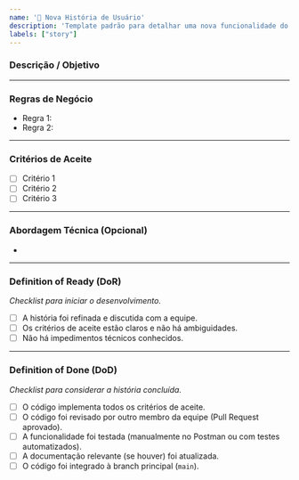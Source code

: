 ```yaml
---
name: '📝 Nova História de Usuário'
description: 'Template padrão para detalhar uma nova funcionalidade do projeto.'
labels: ["story"]
---
```


### Descrição / Objetivo
<!-- Descreva aqui o objetivo da história, seguindo o formato: COMO [TIPO DE USUÁRIO], QUERO [AÇÃO], PARA [OBJETIVO]. -->

---

### Regras de Negócio
<!-- Liste aqui as regras e condições que a funcionalidade deve seguir. Ex: "O valor do aluguel não pode ser negativo." -->
- Regra 1:
- Regra 2:

---

### Critérios de Aceite
<!-- Liste os pontos que precisam ser concluídos e validados para que a história seja considerada "pronta". Use checkboxes. -->
- [ ] Critério 1
- [ ] Critério 2
- [ ] Critério 3

---

### Abordagem Técnica (Opcional)
<!-- Descreva brevemente a implementação técnica planejada. Ex: "Criar o endpoint POST /api/contracts", "Desenvolver o componente React <ContractForm />". -->
- 

---

### Definition of Ready (DoR)
*Checklist para iniciar o desenvolvimento.*
- [ ] A história foi refinada e discutida com a equipe.
- [ ] Os critérios de aceite estão claros e não há ambiguidades.
- [ ] Não há impedimentos técnicos conhecidos.

---

### Definition of Done (DoD)
*Checklist para considerar a história concluída.*
- [ ] O código implementa todos os critérios de aceite.
- [ ] O código foi revisado por outro membro da equipe (Pull Request aprovado).
- [ ] A funcionalidade foi testada (manualmente no Postman ou com testes automatizados).
- [ ] A documentação relevante (se houver) foi atualizada.
- [ ] O código foi integrado à branch principal (`main`).
